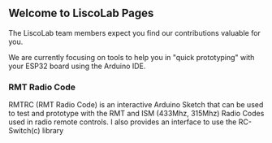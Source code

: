 ## Welcome to LiscoLab Pages

The LiscoLab team members expect you find our contributions valuable for you.

We are currently focusing on tools to help you in "quick prototyping" with your ESP32 board using the Arduino IDE.

### RMT Radio Code

RMTRC (RMT Radio Code) is an interactive Arduino Sketch that can be used to test and prototype with the RMT and ISM (433Mhz, 315Mhz) Radio Codes used in radio remote controls.  I also provides an interface to use the RC-Switch(c) library


